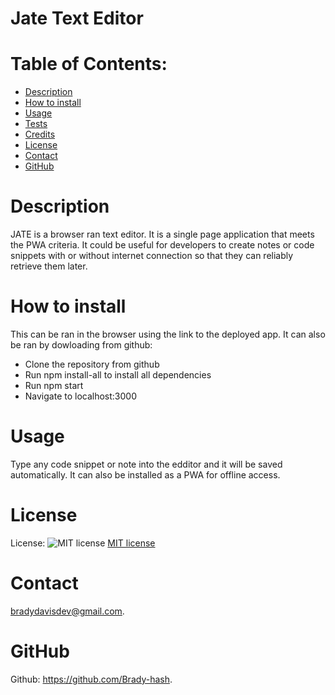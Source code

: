 # Jate Text Editor
  # Table of Contents:
  * [Description](#description)
  * [How to install](#installation)
  * [Usage](#usage)
  * [Tests](#tests)
  * [Credits](#credits)
  * [License](#license)
  * [Contact](#email)
  * [GitHub](#github)

# Description
JATE is a browser ran text editor. It is a single page application that meets the PWA criteria. It could be useful for developers to create notes or code snippets with or without internet connection so that they can reliably retrieve them later.

# How to install 
This can be ran in the browser using the link to the deployed app. It can also be ran by dowloading from github:
- Clone the repository from github
- Run npm install-all to install all dependencies
- Run npm start
- Navigate to localhost:3000

# Usage 
Type any code snippet or note into the edditor and it will be saved automatically. It can also be installed  as a PWA for offline access.

# License
License: 
![MIT license](https://img.shields.io/badge/License-MIT-brightgreen)
[MIT license](https://opensource.org/licenses/MIT)

# Contact
bradydavisdev@gmail.com. 

# GitHub
Github: https://github.com/Brady-hash.
